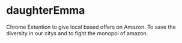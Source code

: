 # daughterEmma
Chrome Extention to give local based offers on Amazon. To save the diversity in our citys and to fight the monopol of amazon. 
